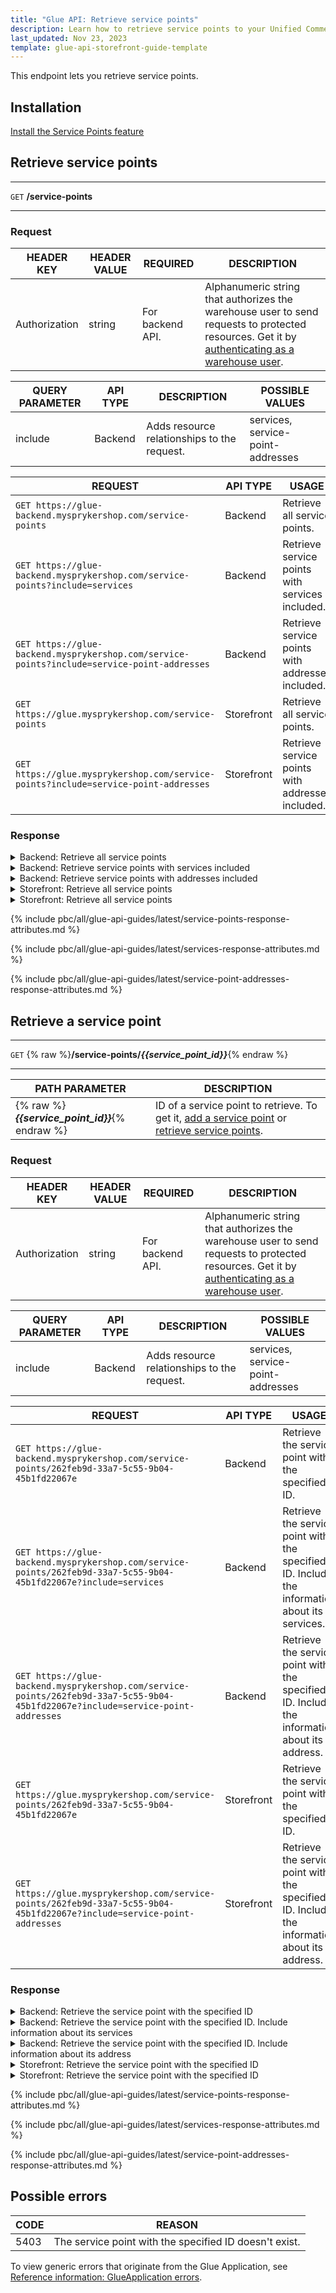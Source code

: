 ```yaml
---
title: "Glue API: Retrieve service points"
description: Learn how to retrieve service points to your Unified Commerce shop using Spryker Glue API
last_updated: Nov 23, 2023
template: glue-api-storefront-guide-template
---
```


This endpoint lets you retrieve service points.

## Installation

[Install the Service Points feature](/docs/pbc/all/service-point-management/latest/unified-commerce/install-features/install-the-service-points-feature.html)

## Retrieve service points

***
`GET` **/service-points**
***

### Request

| HEADER KEY | HEADER VALUE | REQUIRED | DESCRIPTION |
|-|-|-|-|
| Authorization | string | For backend API. | Alphanumeric string that authorizes the warehouse user to send requests to protected resources. Get it by [authenticating as a warehouse user](/docs/pbc/all/warehouse-management-system/latest/unified-commerce/manage-using-glue-api/glue-api-authenticate-as-a-warehouse-user.html). |

| QUERY PARAMETER | API TYPE | DESCRIPTION | POSSIBLE VALUES |
|-|-|-|-|
| include | Backend | Adds resource relationships to the request. | services, service-point-addresses |

| REQUEST | API TYPE | USAGE |
|-|-|-|
| `GET https://glue-backend.mysprykershop.com/service-points` | Backend | Retrieve all service points. |
| `GET https://glue-backend.mysprykershop.com/service-points?include=services` | Backend | Retrieve service points with services included. |
| `GET https://glue-backend.mysprykershop.com/service-points?include=service-point-addresses` | Backend | Retrieve service points with addresses included. |
| `GET https://glue.mysprykershop.com/service-points` | Storefront | Retrieve all service points. |
| `GET https://glue.mysprykershop.com/service-points?include=service-point-addresses` | Storefront | Retrieve service points with addresses included. |



### Response


<details>
  <summary>Backend: Retrieve all service points</summary>

```json
{
    "data": [
        {
            "type": "service-points",
            "id": "262feb9d-33a7-5c55-9b04-45b1fd22067e",
            "attributes": {
                "name": "Spryker Main Store",
                "key": "sp1",
                "isActive": true,
                "stores": [
                    "DE",
                    "AT"
                ]
            },
            "links": {
                "self": "https://glue-backend.mysprykershop.com/service-points/262feb9d-33a7-5c55-9b04-45b1fd22067e"
            }
        },
        {
            "type": "service-points",
            "id": "7e3b03e0-c53c-5298-9ece-968f4628b4f8",
            "attributes": {
                "name": "Spryker Berlin Store",
                "key": "sp2",
                "isActive": true,
                "stores": [
                    "DE",
                    "AT"
                ]
            },
            "links": {
                "self": "https://glue-backend.mysprykershop.com/service-points/7e3b03e0-c53c-5298-9ece-968f4628b4f8"
            }
        }
    ],
    "links": {
        "self": "https://glue-backend.mysprykershop.com/service-points"
    }
}
```

</details>

<details>
  <summary>Backend: Retrieve service points with services included</summary>

```json
{
    "data": [
        {
            "type": "service-points",
            "id": "262feb9d-33a7-5c55-9b04-45b1fd22067e",
            "attributes": {
                "name": "Spryker Main Store",
                "key": "sp1",
                "isActive": true,
                "stores": [
                    "DE",
                    "AT"
                ]
            },
            "relationships": {
                "services": {
                    "data": [
                        {
                            "type": "services",
                            "id": "37ef89d3-7792-533c-951c-981c6b56312c"
                        }
                    ]
                }
            },
            "links": {
                "self": "https://glue-backend.mysprykershop.com/service-points/262feb9d-33a7-5c55-9b04-45b1fd22067e?include=services"
            }
        },
        {
            "type": "service-points",
            "id": "7e3b03e0-c53c-5298-9ece-968f4628b4f8",
            "attributes": {
                "name": "Spryker Berlin Store",
                "key": "sp2",
                "isActive": true,
                "stores": [
                    "DE",
                    "AT"
                ]
            },
            "relationships": {
                "services": {
                    "data": [
                        {
                            "type": "services",
                            "id": "6358f60b-958b-53f9-9401-306c063b1282"
                        }
                    ]
                }
            },
            "links": {
                "self": "https://glue-backend.mysprykershop.com/service-points/7e3b03e0-c53c-5298-9ece-968f4628b4f8?include=services"
            }
        }
    ],
    "links": {
        "self": "https://glue-backend.mysprykershop.com/service-points?include=services"
    },
    "included": [
        {
            "type": "services",
            "id": "37ef89d3-7792-533c-951c-981c6b56312c",
            "attributes": {
                "uuid": "37ef89d3-7792-533c-951c-981c6b56312c",
                "isActive": true,
                "key": "s1"
            },
            "links": {
                "self": "https://glue-backend.mysprykershop.com/services/37ef89d3-7792-533c-951c-981c6b56312c?include=services"
            }
        },
        {
            "type": "services",
            "id": "6358f60b-958b-53f9-9401-306c063b1282",
            "attributes": {
                "uuid": "6358f60b-958b-53f9-9401-306c063b1282",
                "isActive": true,
                "key": "s2"
            },
            "links": {
                "self": "https://glue-backend.mysprykershop.com/services/6358f60b-958b-53f9-9401-306c063b1282?include=services"
            }
        }
    ]
}
```

</details>


<details>
  <summary>Backend: Retrieve service points with addresses included</summary>

```json
{
    "data": [
        {
            "type": "service-points",
            "id": "262feb9d-33a7-5c55-9b04-45b1fd22067e",
            "attributes": {
                "name": "Spryker Main Store",
                "key": "sp1",
                "isActive": true,
                "stores": [
                    "DE",
                    "AT"
                ]
            },
            "relationships": {
                "service-point-addresses": {
                    "data": [
                        {
                            "type": "service-point-addresses",
                            "id": "74768ee9-e7dd-5e3c-bafd-b654e7946c54"
                        }
                    ]
                }
            },
            "links": {
                "self": "https://glue-backend.mysprykershop.com/service-points/262feb9d-33a7-5c55-9b04-45b1fd22067e?include=service-point-addresses"
            }
        },
        {
            "type": "service-points",
            "id": "7e3b03e0-c53c-5298-9ece-968f4628b4f8",
            "attributes": {
                "name": "Spryker Berlin Store",
                "key": "sp2",
                "isActive": true,
                "stores": [
                    "DE",
                    "AT"
                ]
            },
            "relationships": {
                "service-point-addresses": {
                    "data": [
                        {
                            "type": "service-point-addresses",
                            "id": "7a711afc-02ce-5f54-a08c-fadfaf5713c6"
                        }
                    ]
                }
            },
            "links": {
                "self": "https://glue-backend.mysprykershop.com/service-points/7e3b03e0-c53c-5298-9ece-968f4628b4f8?include=service-point-addresses"
            }
        }
    ],
    "links": {
        "self": "https://glue-backend.mysprykershop.com/service-points?include=service-point-addresses"
    },
    "included": [
        {
            "type": "service-point-addresses",
            "id": "74768ee9-e7dd-5e3c-bafd-b654e7946c54",
            "attributes": {
                "uuid": "74768ee9-e7dd-5e3c-bafd-b654e7946c54",
                "regionUuid": null,
                "countryIso2Code": "DE",
                "address1": "Caroline-Michaelis-Straße",
                "address2": "8",
                "address3": null,
                "city": "Berlin",
                "zipCode": "10115"
            },
            "links": {
                "self": "https://glue-backend.mysprykershop.com/service-point-addresses/74768ee9-e7dd-5e3c-bafd-b654e7946c54?include=service-point-addresses"
            }
        },
        {
            "type": "service-point-addresses",
            "id": "7a711afc-02ce-5f54-a08c-fadfaf5713c6",
            "attributes": {
                "uuid": "7a711afc-02ce-5f54-a08c-fadfaf5713c6",
                "regionUuid": null,
                "countryIso2Code": "DE",
                "address1": "Julie-Wolfthorn-Straße",
                "address2": "1",
                "address3": null,
                "city": "Berlin",
                "zipCode": "10115"
            },
            "links": {
                "self": "https://glue-backend.mysprykershop.com/service-point-addresses/7a711afc-02ce-5f54-a08c-fadfaf5713c6?include=service-point-addresses"
            }
        }
    ]
}
```

</details>

<details>
  <summary>Storefront: Retrieve all service points</summary>

```json
{
    "data": [
        {
            "type": "service-points",
            "id": "262feb9d-33a7-5c55-9b04-45b1fd22067e",
            "attributes": {
                "name": "Spryker Main Store",
                "key": "sp1"
            },
            "links": {
                "self": "https://glue.mysprykershop.com/service-points/262feb9d-33a7-5c55-9b04-45b1fd22067e"
            }
        },
        {
            "type": "service-points",
            "id": "7e3b03e0-c53c-5298-9ece-968f4628b4f8",
            "attributes": {
                "name": "Spryker Berlin Store",
                "key": "sp2"
            },
            "links": {
                "self": "https://glue.mysprykershop.com/service-points/7e3b03e0-c53c-5298-9ece-968f4628b4f8"
            }
        }
    ],
    "links": {
        "self": "https://glue.mysprykershop.com/service-points"
    }
}
```

</details>



<details>
  <summary>Storefront: Retrieve all service points</summary>

```json
{
    "data": [
        {
            "type": "service-points",
            "id": "262feb9d-33a7-5c55-9b04-45b1fd22067e",
            "attributes": {
                "name": "Spryker Main Store",
                "key": "sp1"
            },
            "links": {
                "self": "https://glue.mysprykershop.com/service-points/262feb9d-33a7-5c55-9b04-45b1fd22067e?include=service-point-addresses"
            },
            "relationships": {
                "service-point-addresses": {
                    "data": [
                        {
                            "type": "service-point-addresses",
                            "id": "74768ee9-e7dd-5e3c-bafd-b654e7946c54"
                        }
                    ]
                }
            }
        },
        {
            "type": "service-points",
            "id": "7e3b03e0-c53c-5298-9ece-968f4628b4f8",
            "attributes": {
                "name": "Spryker Berlin Store",
                "key": "sp2"
            },
            "links": {
                "self": "https://glue.mysprykershop.com/service-points/7e3b03e0-c53c-5298-9ece-968f4628b4f8?include=service-point-addresses"
            },
            "relationships": {
                "service-point-addresses": {
                    "data": [
                        {
                            "type": "service-point-addresses",
                            "id": "7a711afc-02ce-5f54-a08c-fadfaf5713c6"
                        }
                    ]
                }
            }
        }
    ],
    "links": {
        "self": "https://glue.mysprykershop.com/service-points?include=service-point-addresses"
    },
    "included": [
        {
            "type": "service-point-addresses",
            "id": "74768ee9-e7dd-5e3c-bafd-b654e7946c54",
            "attributes": {
                "countryIso2Code": "DE",
                "address1": "Caroline-Michaelis-Straße",
                "address2": "8",
                "address3": null,
                "zipCode": "10115",
                "city": "Berlin"
            },
            "links": {
                "self": "https://glue.mysprykershop.com/service-points/262feb9d-33a7-5c55-9b04-45b1fd22067e/service-point-addresses/74768ee9-e7dd-5e3c-bafd-b654e7946c54"
            }
        },
        {
            "type": "service-point-addresses",
            "id": "7a711afc-02ce-5f54-a08c-fadfaf5713c6",
            "attributes": {
                "countryIso2Code": "DE",
                "address1": "Julie-Wolfthorn-Straße",
                "address2": "1",
                "address3": null,
                "zipCode": "10115",
                "city": "Berlin"
            },
            "links": {
                "self": "https://glue.mysprykershop.com/service-points/7e3b03e0-c53c-5298-9ece-968f4628b4f8/service-point-addresses/7a711afc-02ce-5f54-a08c-fadfaf5713c6"
            }
        }
    ]
}
```

</details>



{% include pbc/all/glue-api-guides/latest/service-points-response-attributes.md %} <!-- To edit, see /_includes/pbc/all/glue-api-guides/202311.0/service-points-response-attributes.md -->


{% include pbc/all/glue-api-guides/latest/services-response-attributes.md %} <!-- To edit, see /_includes/pbc/all/glue-api-guides/202311.0/services-response-attributes.md -->


{% include pbc/all/glue-api-guides/latest/service-point-addresses-response-attributes.md %} <!-- To edit, see /_includes/pbc/all/glue-api-guides/202311.0/service-point-addresses-response-attributes.md -->



## Retrieve a service point

***
`GET` {% raw %}**/service-points/*{{service_point_id}}***{% endraw %}
***

| PATH PARAMETER | DESCRIPTION |
| --- | --- |
| {% raw %}***{{service_point_id}}***{% endraw %} | ID of a service point to retrieve. To get it, [add a service point](/docs/pbc/all/service-point-management/latest/unified-commerce/manage-using-glue-api/manage-service-points/glue-api-add-service-points.html) or [retrieve service points](#retrieve-service-points). |


### Request

| HEADER KEY | HEADER VALUE | REQUIRED | DESCRIPTION |
|-|-|-|-|
| Authorization | string | For backend API. | Alphanumeric string that authorizes the warehouse user to send requests to protected resources. Get it by [authenticating as a warehouse user](/docs/pbc/all/warehouse-management-system/latest/unified-commerce/manage-using-glue-api/glue-api-authenticate-as-a-warehouse-user.html). |

| QUERY PARAMETER | API TYPE | DESCRIPTION | POSSIBLE VALUES |
|-|-|-|-|
| include | Backend | Adds resource relationships to the request. | services, service-point-addresses |

| REQUEST | API TYPE | USAGE |
|-|-|-|
| `GET https://glue-backend.mysprykershop.com/service-points/262feb9d-33a7-5c55-9b04-45b1fd22067e` | Backend | Retrieve the service point with the specified ID. |
| `GET https://glue-backend.mysprykershop.com/service-points/262feb9d-33a7-5c55-9b04-45b1fd22067e?include=services` | Backend |Retrieve the service point with the specified ID. Include the information about its services. |
| `GET https://glue-backend.mysprykershop.com/service-points/262feb9d-33a7-5c55-9b04-45b1fd22067e?include=service-point-addresses` | Backend |Retrieve the service point with the specified ID. Include the information about its address. |
| `GET https://glue.mysprykershop.com/service-points/262feb9d-33a7-5c55-9b04-45b1fd22067e` | Storefront | Retrieve the service point with the specified ID. |
| `GET https://glue.mysprykershop.com/service-points/262feb9d-33a7-5c55-9b04-45b1fd22067e?include=service-point-addresses` | Storefront | Retrieve the service point with the specified ID. Include the information about its address. |


### Response

<details>
  <summary>Backend: Retrieve the service point with the specified ID</summary>

```json
{
    "data": {
        "type": "service-points",
        "id": "262feb9d-33a7-5c55-9b04-45b1fd22067e",
        "attributes": {
            "name": "Spryker Main Store",
            "key": "sp1",
            "isActive": true,
            "stores": [
                "DE",
                "AT"
            ]
        },
        "links": {
            "self": "https://glue-backend.mysprykershop.com/service-points/262feb9d-33a7-5c55-9b04-45b1fd22067e"
        }
    }
}
```

</details>

<details>
  <summary>Backend: Retrieve the service point with the specified ID. Include information about its services</summary>

```json
{
    "data": {
        "type": "service-points",
        "id": "262feb9d-33a7-5c55-9b04-45b1fd22067e",
        "attributes": {
            "name": "Spryker Main Store",
            "key": "sp1",
            "isActive": true,
            "stores": [
                "DE",
                "AT"
            ]
        },
        "relationships": {
            "services": {
                "data": [
                    {
                        "type": "services",
                        "id": "37ef89d3-7792-533c-951c-981c6b56312c"
                    }
                ]
            }
        },
        "links": {
            "self": "https://glue-backend.mysprykershop.com/service-points/262feb9d-33a7-5c55-9b04-45b1fd22067e?include=services"
        }
    },
    "included": [
        {
            "type": "services",
            "id": "37ef89d3-7792-533c-951c-981c6b56312c",
            "attributes": {
                "uuid": "37ef89d3-7792-533c-951c-981c6b56312c",
                "isActive": true,
                "key": "s1"
            },
            "relationships": {
                "service-points": {
                    "data": [
                        {
                            "type": "service-points",
                            "id": "262feb9d-33a7-5c55-9b04-45b1fd22067e"
                        }
                    ]
                }
            },
            "links": {
                "self": "https://glue-backend.mysprykershop.com/services/37ef89d3-7792-533c-951c-981c6b56312c?include=services"
            }
        },
        {
            "type": "service-points",
            "id": "262feb9d-33a7-5c55-9b04-45b1fd22067e",
            "attributes": {
                "name": "Spryker Main Store",
                "key": "sp1",
                "isActive": true,
                "stores": [
                    "DE",
                    "AT"
                ]
            },
            "relationships": {
                "services": {
                    "data": [
                        {
                            "type": "services",
                            "id": "37ef89d3-7792-533c-951c-981c6b56312c"
                        }
                    ]
                }
            },
            "links": {
                "self": "https://glue-backend.mysprykershop.com/service-points/262feb9d-33a7-5c55-9b04-45b1fd22067e?include=services"
            }
        }
    ]
}
```

</details>


<details>
  <summary>Backend: Retrieve the service point with the specified ID. Include information about its address</summary>

```json
{
    "data": {
        "type": "service-points",
        "id": "262feb9d-33a7-5c55-9b04-45b1fd22067e",
        "attributes": {
            "name": "Spryker Main Store",
            "key": "sp1",
            "isActive": true,
            "stores": [
                "DE",
                "AT"
            ]
        },
        "relationships": {
            "service-point-addresses": {
                "data": [
                    {
                        "type": "service-point-addresses",
                        "id": "74768ee9-e7dd-5e3c-bafd-b654e7946c54"
                    }
                ]
            }
        },
        "links": {
            "self": "https://glue-backend.mysprykershop.com/service-points/262feb9d-33a7-5c55-9b04-45b1fd22067e?include=service-point-addresses"
        }
    },
    "included": [
        {
            "type": "service-point-addresses",
            "id": "74768ee9-e7dd-5e3c-bafd-b654e7946c54",
            "attributes": {
                "uuid": "74768ee9-e7dd-5e3c-bafd-b654e7946c54",
                "regionUuid": null,
                "countryIso2Code": "DE",
                "address1": "Caroline-Michaelis-Straße",
                "address2": "8",
                "address3": null,
                "city": "Berlin",
                "zipCode": "10115"
            },
            "links": {
                "self": "https://glue-backend.mysprykershop.com/service-point-addresses/74768ee9-e7dd-5e3c-bafd-b654e7946c54?include=service-point-addresses"
            }
        }
    ]
}
```

</details>

<details>
  <summary>Storefront: Retrieve the service point with the specified ID</summary>

```json
{
    "data": {
        "type": "service-points",
        "id": "262feb9d-33a7-5c55-9b04-45b1fd22067e",
        "attributes": {
            "name": "Spryker Main Store",
            "key": "sp1"
        },
        "links": {
            "self": "https://glue.mysprykershop.com/service-points/262feb9d-33a7-5c55-9b04-45b1fd22067e"
        }
    }
}
```

</details>

<details>
  <summary>Storefront: Retrieve the service point with the specified ID</summary>

```json
{
    "data": {
        "type": "service-points",
        "id": "262feb9d-33a7-5c55-9b04-45b1fd22067e",
        "attributes": {
            "name": "Spryker Main Store",
            "key": "sp1"
        },
        "links": {
            "self": "https://glue.mysprykershop.com/service-points/262feb9d-33a7-5c55-9b04-45b1fd22067e?include=service-point-addresses"
        },
        "relationships": {
            "service-point-addresses": {
                "data": [
                    {
                        "type": "service-point-addresses",
                        "id": "74768ee9-e7dd-5e3c-bafd-b654e7946c54"
                    }
                ]
            }
        }
    },
    "included": [
        {
            "type": "service-point-addresses",
            "id": "74768ee9-e7dd-5e3c-bafd-b654e7946c54",
            "attributes": {
                "countryIso2Code": "DE",
                "address1": "Caroline-Michaelis-Straße",
                "address2": "8",
                "address3": null,
                "zipCode": "10115",
                "city": "Berlin"
            },
            "links": {
                "self": "https://glue.mysprykershop.com/service-points/262feb9d-33a7-5c55-9b04-45b1fd22067e/service-point-addresses/74768ee9-e7dd-5e3c-bafd-b654e7946c54"
            }
        }
    ]
}
```

</details>





{% include pbc/all/glue-api-guides/latest/service-points-response-attributes.md %} <!-- To edit, see /_includes/pbc/all/glue-api-guides/202311.0/service-points-response-attributes.md -->

{% include pbc/all/glue-api-guides/latest/services-response-attributes.md %} <!-- To edit, see /_includes/pbc/all/glue-api-guides/202311.0/services-response-attributes.md -->


{% include pbc/all/glue-api-guides/latest/service-point-addresses-response-attributes.md %} <!-- To edit, see /_includes/pbc/all/glue-api-guides/202311.0/service-point-addresses-response-attributes.md -->


## Possible errors

| CODE  | REASON |
| --- | --- |
| 5403 | The service point with the specified ID doesn't exist. |

To view generic errors that originate from the Glue Application, see [Reference information: GlueApplication errors](/docs/integrations/spryker-glue-api/storefront-api/api-references/reference-information-storefront-application-errors.html).
